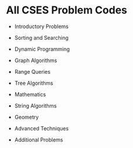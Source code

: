 #  All CSES Problem Codes

* Introductory Problems

* Sorting and Searching

* Dynamic Programming

* Graph Algorithms

* Range Queries

* Tree Algorithms

* Mathematics

* String Algorithms

* Geometry

* Advanced Techniques

* Additional Problems
